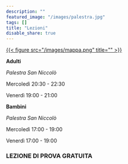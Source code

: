 ```yaml
---
description: ""
featured_image: "/images/palestra.jpg"
tags: []
title: "Lezioni"
disable_share: true
---
```


[{{< figure src="/images/mappa.png" title="" >}}](https://www.openstreetmap.org/note/new?lat=43.76393&lon=11.26131#map=19/43.76383/11.26202&layers=N)

**Adulti**

_Palestra San Niccolò_

Mercoledì  20:30 - 22:30

Venerdì	  19:00 - 21:00

**Bambini**

_Palestra San Niccolò_

Mercoledì  17:00 - 19:00

Venerdì	  17:00 - 19:00

### LEZIONE DI PROVA GRATUITA
